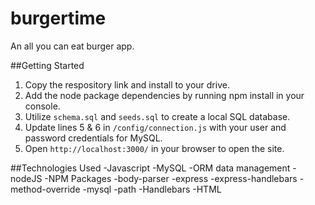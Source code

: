 # burgertime
An all you can eat burger app.

##Getting Started
1. Copy the respository link and install to your drive.
2. Add the node package dependencies by running npm install in your console.
3. Utilize `schema.sql` and `seeds.sql` to create a local SQL database.
4. Update lines 5 & 6 in `/config/connection.js` with your user and password credentials for MySQL.
5. Open `http://localhost:3000/` in your browser to open the site.

##Technologies Used
-Javascript
-MySQL
-ORM data management
-nodeJS
-NPM Packages
 -body-parser
 -express
 -express-handlebars
 -method-override
 -mysql
 -path
-Handlebars
-HTML